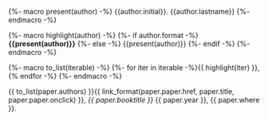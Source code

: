 {%- macro present(author) -%}
{{author.initial}}. {{author.lastname}}
{%- endmacro -%}

{%- macro highlight(author) -%}
{%- if author.format -%}
**{{present(author)}}**
{%- else -%}
{{present(author)}}
{%- endif -%}
{%- endmacro -%}

{%- macro to_list(iterable) -%}
{%- for iter in iterable -%}{{ highlight(iter) }}, {% endfor -%}
{%- endmacro -%}

{{ to_list(paper.authors) }}{{ link_format(paper.paper.href, paper.title, paper.paper.onclick) }}, _{{ paper.booktitle }}_ {{ paper.year }}, {{ paper.where }}.